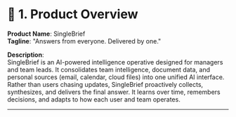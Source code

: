 # 🧱 1. Product Overview

**Product Name**: SingleBrief  
**Tagline**: "Answers from everyone. Delivered by one."

**Description**:  
SingleBrief is an AI-powered intelligence operative designed for managers and team leads. It consolidates team intelligence, document data, and personal sources (email, calendar, cloud files) into one unified AI interface. Rather than users chasing updates, SingleBrief proactively collects, synthesizes, and delivers the final answer. It learns over time, remembers decisions, and adapts to how each user and team operates.

---
